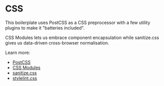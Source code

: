 # CSS

This boilerplate uses PostCSS as a CSS preprocessor with a few utility plugins
to make it "batteries included".

CSS Modules lets us embrace component encapsulation while sanitize.css gives us
data-driven cross-browser normalisation.

Learn more:

- [PostCSS](postcss.md)
- [CSS Modules](css-modules.md)
- [sanitize.css](sanitize.md)
- [stylelint.css](stylelint.md)

